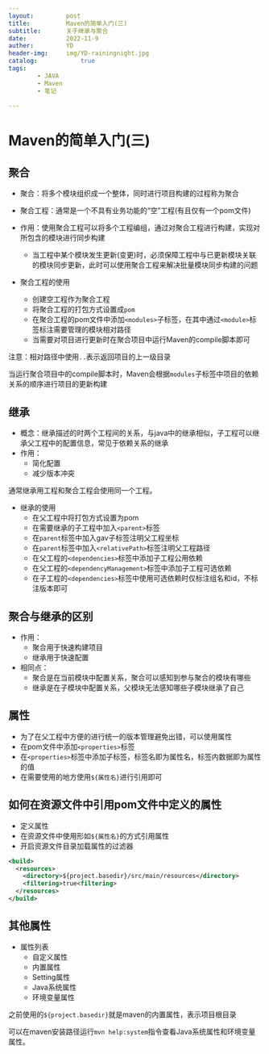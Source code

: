 ```yaml
---
layout:         post
title:          Maven的简单入门(三)
subtitle:       关于继承与聚合
date:           2022-11-9
auther:         YD
header-img:     img/YD-rainingnight.jpg
catalog:            true
tags:
        - JAVA
        - Maven
        - 笔记

---
```


# Maven的简单入门(三)

## 聚合

* 聚合：将多个模块组织成一个整体，同时进行项目构建的过程称为聚合
* 聚合工程：通常是一个不具有业务功能的“空”工程(有且仅有一个pom文件)
* 作用：使用聚合工程可以将多个工程编组，通过对聚合工程进行构建，实现对所包含的模块进行同步构建
  * 当工程中某个模块发生更新(变更)时，必须保障工程中与已更新模块关联的模块同步更新，此时可以使用聚合工程来解决批量模块同步构建的问题

* 聚合工程的使用
  * 创建空工程作为聚合工程
  * 将聚合工程的打包方式设置成`pom`
  * 在聚合工程的pom文件中添加`<modules>`子标签，在其中通过`<module>`标签标注需要管理的模块相对路径
  * 当需要对项目进行更新时在聚合项目中运行Maven的compile脚本即可

注意：相对路径中使用`..`表示返回项目的上一级目录

当运行聚合项目中的compile脚本时，Maven会根据`modules`子标签中项目的依赖关系的顺序进行项目的更新构建

## 继承

* 概念：继承描述的时两个工程间的关系，与java中的继承相似，子工程可以继承父工程中的配置信息，常见于依赖关系的继承
* 作用：
  * 简化配置
  * 减少版本冲突

通常继承用工程和聚合工程会使用同一个工程。

* 继承的使用
  * 在父工程中将打包方式设置为pom
  * 在需要继承的子工程中加入`<parent>`标签
  * 在`parent`标签中加入gav子标签注明父工程坐标
  * 在`parent`标签中加入`<relativePath>`标签注明父工程路径
  * 在父工程的`<dependencies>`标签中添加子工程公用依赖
  * 在父工程的`<dependencyManagement>`标签中添加子工程可选依赖
  * 在子工程的`<dependencies>`标签中使用可选依赖时仅标注组名和id，不标注版本即可

## 聚合与继承的区别

* 作用：
  * 聚合用于快速构建项目
  * 继承用于快速配置
* 相同点：
  * 聚合是在当前模块中配置关系，聚合可以感知到参与聚合的模块有哪些
  * 继承是在子模块中配置关系，父模块无法感知哪些子模块继承了自己

## 属性

* 为了在父工程中方便的进行统一的版本管理避免出错，可以使用属性
* 在pom文件中添加`<properties>`标签
* 在`<properties>`标签中添加子标签，标签名即为属性名，标签内数据即为属性的值
* 在需要使用的地方使用`${属性名}`进行引用即可

## 如何在资源文件中引用pom文件中定义的属性

* 定义属性
* 在资源文件中使用形如`${属性名}`的方式引用属性
* 开启资源文件目录加载属性的过滤器

```XML
<build>
  <resources>
    <directory>${project.basedir}/src/main/resources</directory>
    <filtering>true<filtering>
  </resources>
</build>
```

## 其他属性

* 属性列表
  * 自定义属性
  * 内置属性
  * Setting属性
  * Java系统属性
  * 环境变量属性

之前使用的`${project.basedir}`就是maven的内置属性，表示项目根目录

可以在maven安装路径运行`mvn help:system`指令查看Java系统属性和环境变量属性。